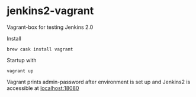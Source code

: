 # jenkins2-vagrant
Vagrant-box for testing Jenkins 2.0

Install

    brew cask install vagrant

Startup with

    vagrant up

Vagrant prints admin-password after environment is set up and Jenkins2 is accessible at [localhost:18080](http://localhost:18080/)
